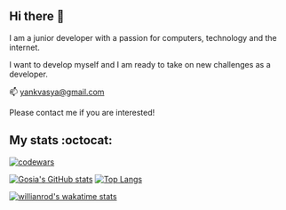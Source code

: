 ## Hi there 👋

I am a junior developer with a passion for computers, technology and the internet.

I want to develop myself and I am ready to take on new challenges as a developer.

📫 yankvasya@gmail.com

Please contact me if you are interested!

## My stats :octocat:
[![codewars](https://www.codewars.com/users/yankvasya/badges/large)](https://www.codewars.com/users/yankvasya)

[![Gosia's GitHub stats](https://github-readme-stats.vercel.app/api?username=yankvasya&show_icons=true&theme=tokyonight)](https://github.com/yankvasya?tab=repositories)
[![Top Langs](https://github-readme-stats.vercel.app/api/top-langs/?username=yankvasya&layout=compact&theme=tokyonight)](https://github.com/yankvasya?tab=repositories)

[![willianrod's wakatime stats](https://github-readme-stats.vercel.app/api/wakatime?username=@yankvasya&theme=dark&width=50&layout=compact)](https://wakatime.com/@yankvasya)
<!--START_SECTION:waka-->
<!--END_SECTION:waka-->

